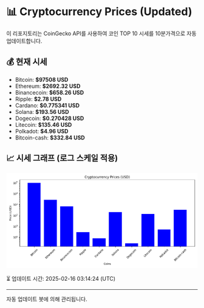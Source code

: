 
# 📊 Cryptocurrency Prices (Updated)

이 리포지토리는 CoinGecko API를 사용하여 코인 TOP 10 시세를 10분가격으로 자동 업데이트합니다.

## 💰 현재 시세
- Bitcoin: **$97508 USD**
- Ethereum: **$2692.32 USD**
- Binancecoin: **$658.26 USD**
- Ripple: **$2.78 USD**
- Cardano: **$0.775341 USD**
- Solana: **$193.56 USD**
- Dogecoin: **$0.270428 USD**
- Litecoin: **$135.46 USD**
- Polkadot: **$4.96 USD**
- Bitcoin-cash: **$332.84 USD**

## 📈 시세 그래프 (로그 스케일 적용)
![Crypto Prices](crypto_prices.png)

⏳ 업데이트 시간: 2025-02-16 03:14:24 (UTC)

---
자동 업데이트 봇에 의해 관리됩니다.
